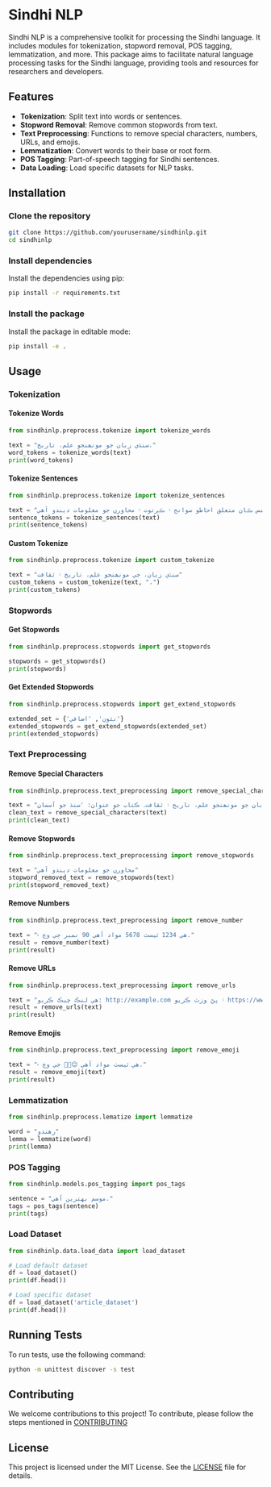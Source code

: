 # Sindhi NLP

Sindhi NLP is a comprehensive toolkit for processing the Sindhi language. It includes modules for tokenization, stopword removal, POS tagging, lemmatization, and more. This package aims to facilitate natural language processing tasks for the Sindhi language, providing tools and resources for researchers and developers.

## Features

- **Tokenization**: Split text into words or sentences.
- **Stopword Removal**: Remove common stopwords from text.
- **Text Preprocessing**: Functions to remove special characters, numbers, URLs, and emojis.
- **Lemmatization**: Convert words to their base or root form.
- **POS Tagging**: Part-of-speech tagging for Sindhi sentences.
- **Data Loading**: Load specific datasets for NLP tasks.

## Installation

### Clone the repository

```bash
git clone https://github.com/yourusername/sindhinlp.git
cd sindhinlp
```

### Install dependencies

Install the dependencies using pip:

```bash
pip install -r requirements.txt
```

### Install the package

Install the package in editable mode:

```bash
pip install -e .
```

## Usage

### Tokenization

#### Tokenize Words

```python
from sindhinlp.preprocess.tokenize import tokenize_words

text = "سنڌي زبان جو مونھنجو علم، تاريخ."
word_tokens = tokenize_words(text)
print(word_tokens)
```

#### Tokenize Sentences

```python
from sindhinlp.preprocess.tokenize import tokenize_sentences

text = "سنڌي زبان جو مونھنجو علم، تاريخ ۽ ثقافت ۾ سنڌ جي ڊوڪريون، لوڪيون ۽ ڪتابون ۾ سمجهايو جيون ڪرتوت۔ سنڌي جي عوام کي سمجهاڻ جو رويا پنهنجي زبان ۾ سائنس، فنون ۽ ساينس ڪان متعلق احاطو سوانح ۽ ڪرتوت ۽ محاورن جو معلومات ديندو آهي."
sentence_tokens = tokenize_sentences(text)
print(sentence_tokens)
```

#### Custom Tokenize

```python
from sindhinlp.preprocess.tokenize import custom_tokenize

text = "سنڌي زبان، جي مونھنجو علم، تاريخ ۽ ثقافت"
custom_tokens = custom_tokenize(text, "،")
print(custom_tokens)
```

### Stopwords

#### Get Stopwords

```python
from sindhinlp.preprocess.stopwords import get_stopwords

stopwords = get_stopwords()
print(stopwords)
```

#### Get Extended Stopwords

```python
from sindhinlp.preprocess.stopwords import get_extend_stopwords

extended_set = {'نئون', 'اضافي'}
extended_stopwords = get_extend_stopwords(extended_set)
print(extended_stopwords)
```

### Text Preprocessing

#### Remove Special Characters

```python
from sindhinlp.preprocess.text_preprocessing import remove_special_characters

text = "سنڌي زبان جو مونھنجو علم، تاريخ ۽ ثقافت۔ ڪتاب جو عنوان: 'سنڌ جو آسمان'"
clean_text = remove_special_characters(text)
print(clean_text)
```

#### Remove Stopwords

```python
from sindhinlp.preprocess.text_preprocessing import remove_stopwords

text = "محاورن جو معلومات ديندو آهي"
stopword_removed_text = remove_stopwords(text)
print(stopword_removed_text)
```

#### Remove Numbers

```python
from sindhinlp.preprocess.text_preprocessing import remove_number

text = "هي 1234 ٽيسٽ 5678 مواد آهي 90 نمبر جي وچ ۾."
result = remove_number(text)
print(result)
```

#### Remove URLs

```python
from sindhinlp.preprocess.text_preprocessing import remove_urls

text = "ھي لنڪ چيڪ ڪريو: http://example.com ۽ پڻ وزٽ ڪريو https://www.example.org وڌيڪ معلومات لاءِ."
result = remove_urls(text)
print(result)
```

#### Remove Emojis

```python
from sindhinlp.preprocess.text_preprocessing import remove_emoji

text = "ھي ٽيسٽ مواد آھي 😊🚀🌟 جي وچ ۾."
result = remove_emoji(text)
print(result)
```

### Lemmatization

```python
from sindhinlp.preprocess.lematize import lemmatize

word = "رهندو"
lemma = lemmatize(word)
print(lemma)
```

### POS Tagging

```python
from sindhinlp.models.pos_tagging import pos_tags

sentence = "موسم بهترين آهي."
tags = pos_tags(sentence)
print(tags)
```

### Load Dataset

```python
from sindhinlp.data.load_data import load_dataset

# Load default dataset
df = load_dataset()
print(df.head())

# Load specific dataset
df = load_dataset('article_dataset')
print(df.head())
```

## Running Tests

To run tests, use the following command:

```bash
python -m unittest discover -s test
```

## Contributing

We welcome contributions to this project! To contribute, please follow the steps mentioned in [CONTRIBUTING](CONTRIBUTING.md)


## License

This project is licensed under the MIT License. See the [LICENSE](LICENSE.md) file for details.
